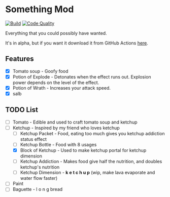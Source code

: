 # Something Mod
[![Build](https://github.com/APie357/Something-Mod/actions/workflows/build.yml/badge.svg)](https://github.com/APie357/Something-Mod/actions/workflows/build.yml)
[![Code Quality](https://github.com/APie357/Something-Mod/actions/workflows/code-quality.yml/badge.svg)](https://github.com/APie357/Something-Mod/actions/workflows/code-quality.yml)

Everything that you could possibly have wanted.

It's in alpha, but if you want it download it from GitHub Actions
[here](https://github.com/APie357/Something-Mod/actions/workflows/build.yml).

## Features
 - [x] Tomato soup - Goofy food
 - [x] Potion of Explode - Detonates when the effect runs out.
       Explosion power depends on the level of the effect.
 - [x] Potion of Wrath - Increases your attack speed.
 - [x] salb

## TODO List
 - [ ] Tomato - Edible and used to craft tomato soup and ketchup
 - [ ] Ketchup - Inspired by my friend who loves ketchup
    - [ ] Ketchup Packet - Food, eating too much gives you ketchup addiction status effect
    - [ ] Ketchup Bottle - Food with 8 usages
    - [x] Block of Ketchup - Used to make ketchup portal for ketchup dimension
    - [ ] Ketchup Addiction - Makes food give half the nutrition, and doubles ketchup's nutrition
    - [ ] Ketchup Dimension - **k e t c h u p** (wip, make lava evaporate and water flow faster)
 - [ ] Paint
 - [ ] Baguette - l o n g bread
